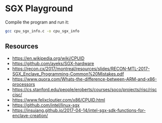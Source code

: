 # SGX Playground

Compile the program and run it:
```bash
gcc cpu_sgx_info.c -o cpu_sgx_info
```

## Resources

- https://en.wikipedia.org/wiki/CPUID
- https://github.com/ayeks/SGX-hardware
- https://recon.cx/2017/montreal/resources/slides/RECON-MTL-2017-SGX_Enclave_Programming-Common%20Mistakes.pdf
- https://www.quora.com/Whats-the-difference-between-ARM-and-x86-processors
- https://cs.stanford.edu/people/eroberts/courses/soco/projects/risc/risccisc/
- https://www.felixcloutier.com/x86/CPUID.html
- https://github.com/intel/linux-sgx
- https://insujang.github.io/2017-04-14/intel-sgx-sdk-functions-for-enclave-creation/
